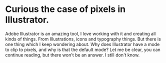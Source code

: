 # Curious the case of pixels in Illustrator.

Adobe Illustrator is an amazing tool, I love working with it and creating all kinds of things. From Illustrations, icons and typography things. But there is one thing which I keep wondering about. Why does Illustrator have a mode to clip to pixels, and why is that the default mode? Let me be clear, you can continue reading, but there won't be an answer. I still don't know.
